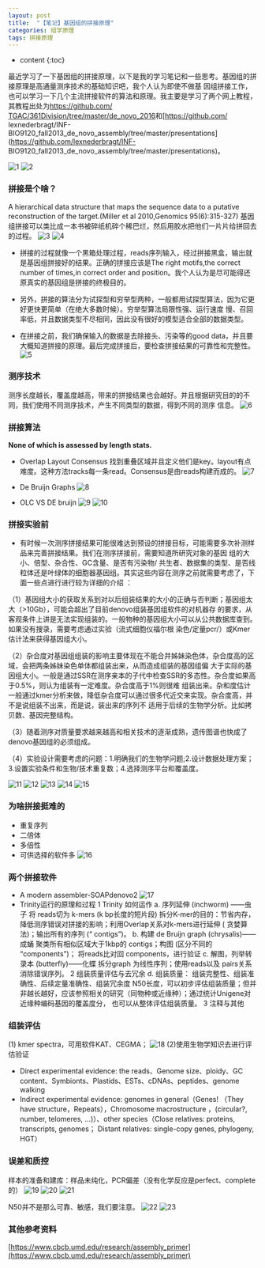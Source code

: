 ```yaml
---
layout: post
title:  "【笔记】基因组的拼接原理"
categories: 组学原理
tags: 拼接原理
---
```


* content
{:toc}

 最近学习了一下基因组的拼接原理，以下是我的学习笔记和一些思考。基因组的拼接原理是高通量测序技术的基础知识吧，我个人认为即使不做基
 因组拼接工作，也可以学习一下几个主流拼接软件的算法和原理。我主要是学习了两个网上教程，其教程出处为[https://github.com/
 TGAC/361Division/tree/master/de_novo_2016](https://github.com/TGAC/361Division/tree/master/de_novo_2016)和[https://github.com/
 lexnederbragt/INF-BIO9120_fall2013_de_novo_assembly/tree/master/presentations](https://github.com/lexnederbragt/INF-
 BIO9120_fall2013_de_novo_assembly/tree/master/presentations)。






![1](http://o7zaxp1i2.bkt.clouddn.com/374990fb-8212-4fc4-b5ec-5cc0da1f35d2.png)
![2](http://o7zaxp1i2.bkt.clouddn.com/778cee53-ac5d-41cf-a9d1-b3ae010ae8f1.png)

### 拼接是个啥？
A hierarchical data structure that maps the sequence data to a putative reconstruction of the target.(Miller et al 2010,Genomics
 95(6):315-327)
基因组拼接可以类比成一本书被碎纸机碎个稀巴烂，然后用胶水把他们一片片给拼回去的过程。
![3](http://o7zaxp1i2.bkt.clouddn.com/56e304b2-6f8c-4114-9b10-a166991a8b15.jpg)
![4](http://o7zaxp1i2.bkt.clouddn.com/b63deb18-bd51-4717-8067-18bb69917d5a.png)

- 拼接的过程就像一个黑箱处理过程，reads序列输入，经过拼接黑盒，输出就是基因组拼接好的结果。正确的拼接应该是The right motifs,the 
correct number of times,in correct order and position。我个人认为是尽可能得还原真实的基因组是拼接的终极目的。

- 另外，拼接的算法分为试探型和穷举型两种，一般都用试探型算法，因为它更好更快更简单（在绝大多数时候）。穷举型算法局限性强、运行速度
慢、召回率低，并且数据类型不尽相同，因此没有很好的模型适合全部的数据类型。

- 在拼接之前，我们确保输入的数据是去除接头、污染等的good 
data，并且要大概知道拼接的原理。最后完成拼接后，要检查拼接结果的可靠性和完整性。
![5](http://o7zaxp1i2.bkt.clouddn.com/8b936af1-756a-4db0-942b-ca118a22479e.jpg)

### 测序技术
测序长度越长，覆盖度越高，带来的拼接结果也会越好。并且根据研究目的的不同，我们使用不同测序技术，产生不同类型的数据，得到不同的测序
信息。
![6](http://o7zaxp1i2.bkt.clouddn.com/27bf1fe6-1bf3-4f7a-9dc9-e3efbe90f5ff.png)

### 拼接算法
**None of which is assessed by length stats.**   

- Overlap Layout Consensus
找到重叠区域并且定义他们是key。layout有点难度。这种方法tracks每一条read。Consensus是由reads构建而成的。
![7](http://o7zaxp1i2.bkt.clouddn.com/e1b85e2e-e4c9-4b53-97f4-bc44e78a8c3b.jpg)

- De Bruijn Graphs
![8](http://o7zaxp1i2.bkt.clouddn.com/8e943760-826e-4ae1-9da3-6e05455e30b9.png)

- OLC VS DE bruijn
![9](http://o7zaxp1i2.bkt.clouddn.com/a054ef5b-88ea-43d0-ba19-34b420cd5fcb.png)
![10](http://o7zaxp1i2.bkt.clouddn.com/ea1ed047-348a-4e85-8559-ee1aefae3535.png)

### 拼接实验前

- 有时候一次测序拼接结果可能很难达到预设的拼接目标，可能需要多次补测样品来完善拼接结果。我们在测序拼接前，需要知道所研究对象的基因
组的大小、倍型、杂合性、GC含量、是否有污染物/
共生者、数据集的类型、是否线粒体还是叶绿体的细胞器基因组。其实这些内容在测序之前就需要考虑了，下面一些点进行进行较为详细的介绍
：

（1）基因组大小的获取关系到对以后组装结果的大小的正确与否判断；基因组太大（>10Gb），可能会超出了目前denovo组装基因组软件的对机器存
的要求，从客观条件上讲是无法实现组装的。一般物种的基因组大小可以从公共数据库查到。如果没有搜录，需要考虑通过实验（流式细胞仪福尔根
染色/定量pcr/）或Kmer估计法来获得基因组大小。

（2）杂合度对基因组组装的影响主要体现在不能合并姊妹染色体，杂合度高的区域，会把两条姊妹染色单体都组装出来，从而造成组装的基因组偏
大于实际的基因组大小。一般是通过SSR在测序亲本的子代中检查SSR的多态性。杂合度如果高于0.5%，则认为组装有一定难度。杂合度高于1%则很难
组装出来。杂和度估计一般通过kmer分析来做，降低杂合度可以通过很多代近交来实现。杂合度高，并不是说组装不出来，而是说，装出来的序列不
适用于后续的生物学分析。比如拷贝数、基因完整结构。

（3）随着测序对质量要求越来越高和相关技术的逐渐成熟，遗传图谱也快成了denovo基因组的必须组成。

（4）实验设计需要考虑的问题：1.明确我们的生物学问题;2.设计数据处理方案；3.设置实验条件和生物/技术重复数；4.选择测序平台和覆盖度。

![11](http://o7zaxp1i2.bkt.clouddn.com/abe45cd0-1b4d-4b07-adfb-198b66e9ee9f.jpg)
![12](http://o7zaxp1i2.bkt.clouddn.com/3dc186b3-b3f4-45fa-9e9f-5aef1df4bc70.png)
![13](http://o7zaxp1i2.bkt.clouddn.com/1843d9ca-dc46-4190-82eb-bab4be2987a4.jpg)
![14](http://o7zaxp1i2.bkt.clouddn.com/eb139f08-e40d-461c-aad7-a0266082c0f9.png)
![15](http://o7zaxp1i2.bkt.clouddn.com/8d0be417-9112-4302-be64-3b28185fab60.png)

### 为啥拼接挺难的
- 重复序列
- 二倍体
- 多倍性
- 可供选择的软件多
![16](http://o7zaxp1i2.bkt.clouddn.com/56405729-685e-4f68-af2c-da812d90596c.jpg)

### 两个拼接软件
- A modern assembler-SOAPdenovo2
![17](http://o7zaxp1i2.bkt.clouddn.com/9015bf04-f6fc-499e-b650-f69d303be401.jpg)
- Trinity运行的原理和过程
1 Trinity 如何运作
 a. 序列延伸 (inchworm) ——虫子
 将 reads切为 k-mers (k bp长度的短片段)   拆分K-mer的目的：节省内存，降低测序错误对拼接的影响；利用Overlap关系对k-mers进行延伸 (
 贪婪算法)；输出所有的序列 (“ contigs”)。
b. 构建 de Bruijn graph (chrysalis)—— 成蛹
聚类所有相似区域大于1kbp的 contigs；构图 (区分不同的 “components”)； 将reads比对回 components，进行验证
c. 解图，列举转录本 (butterfly)——化蝶
拆分graph 为线性序列；使用reads以及 pairs关系消除错误序列。
2 组装质量评估与去冗余
d. 组装质量：  组装完整性、组装准确性、后续定量准确性、组装冗余度
 N50长度，可以初步评估组装质量；但并非越长越好，应该参照相关的研究（同物种或近缘种）；通过统计Unigene对近缘种编码基因的覆盖度分，
 也可以从整体评估组装质量。
3 注释与其他

### 组装评估
(1)  kmer spectra，可用软件KAT、CEGMA；
![18](http://o7zaxp1i2.bkt.clouddn.com/45f4b610-fd96-4cde-bb18-da4da1ed612f.jpg)
(2)使用生物学知识去进行评估验证
- Direct experimental evidence: the reads、Genome size、ploidy、GC content、Symbionts、Plastids、ESTs、cDNAs、peptides、genome
 walking
- Indirect experimental evidence: genomes in general（Genes! （They have structure，Repeats），Chromosome macrostructure
，(circular?, number, telomeres, …)）、other species（Close relatives: proteins, transcripts, genomes； Distant relatives: single-copy genes, phylogeny, HGT）

### 误差和质控
样本的准备和建库：样品未纯化，PCR偏差（没有化学反应是perfect、complete的）
![19](http://o7zaxp1i2.bkt.clouddn.com/8f395d22-1c19-468e-aba7-71c717cba90b.png)
![20](http://o7zaxp1i2.bkt.clouddn.com/055c40cf-9340-4756-9f7b-baaceb219cb8.png)
![21](http://o7zaxp1i2.bkt.clouddn.com/589c3d30-9b63-4bc0-b32a-a26b8d0273d2.png)

N50并不是那么可靠、敏感，我们要注意。
![22](http://o7zaxp1i2.bkt.clouddn.com/834d4d11-59ad-4c18-88c4-101f4f169a56.png)
![23](http://o7zaxp1i2.bkt.clouddn.com/c0e709b7-de7c-4278-bb48-c40b2e834634.png)

### 其他参考资料
[https://www.cbcb.umd.edu/research/assembly_primer](https://www.cbcb.umd.edu/research/assembly_primer)